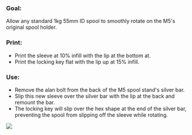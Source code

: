 ### Goal:

Allow any standard 1kg 55mm ID spool to smoothly rotate on the M5's original spool holder.


### Print:

- Print the sleeve at 10% infill with the lip at the bottom at.
- Print the locking key flat with the lip up at 15% infill.


### Use:

- Remove the alan bolt from the back of the M5 spool stand's silver bar.
- Slip this new sleeve over the silver bar with the lip at the back and remount the bar.
- The locking key will slip over the hex shape at the end of the silver bar, preventing the spool from slipping off the sleeve while rotating.

![](https://i.ibb.co/Yk5xwMm/IMG-1291.jpg)
